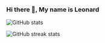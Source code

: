 ### Hi there 👋, My name is Leonard


![GitHub stats](https://github-readme-stats.vercel.app/api?username=leonardtan13&show_icons=true&count_private=true)  


![GitHub streak stats](https://github-readme-streak-stats.herokuapp.com/?user=leonardtan13)  






